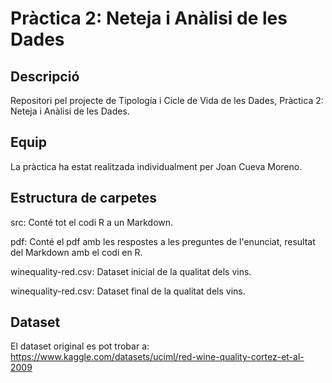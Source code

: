 # Pràctica 2: Neteja i Anàlisi de les Dades 

## Descripció

Repositori pel projecte de Tipología i Cicle de Vida de les Dades, Pràctica 2: Neteja i Anàlisi de les Dades.

## Equip

La pràctica ha estat realitzada individualment per Joan Cueva Moreno.

## Estructura de carpetes

src: Conté tot el codi R a un Markdown.

pdf: Conté el pdf amb les respostes a les preguntes de l'enunciat, resultat del Markdown amb el codi en R.

winequality-red.csv: Dataset inicial de la qualitat dels vins.

winequality-red.csv: Dataset final de la qualitat dels vins.

## Dataset

El dataset original es pot trobar a:
https://www.kaggle.com/datasets/uciml/red-wine-quality-cortez-et-al-2009
